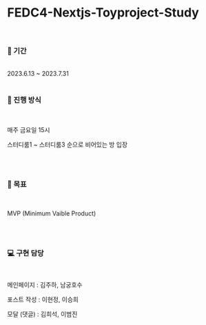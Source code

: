 # FEDC4-Nextjs-Toyproject-Study
<br>
<h3>📆 기간 </h3>
<br>
2023.6.13 ~ 2023.7.31


<br>
<br>

<h3>🏃 진행 방식</h3>
<br>

매주 금요일 15시

스터디룸1 ~ 스터디룸3 순으로 비어있는 방 입장

<br>
<br>


<h3>🥅 목표</h3>
<br>

MVP (Minimum Vaible Product)

<br>
<br>


<h3>💻 구현 담당</h3>
<br>

메인페이지 : 김주하, 남궁호수
<br>

포스트 작성 : 이현정, 이승희
<br>

모달 (댓글) : 김희석, 이범진
